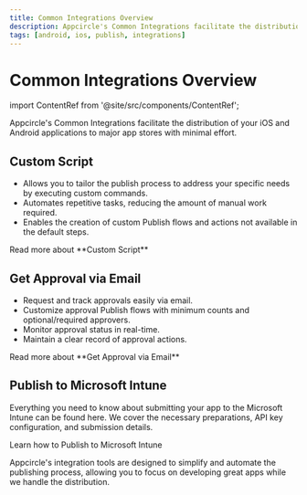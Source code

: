 ```yaml
---
title: Common Integrations Overview
description: Appcircle's Common Integrations facilitate the distribution of your iOS and Android applications to major app stores with minimal effort.
tags: [android, ios, publish, integrations]
---
```


# Common Integrations Overview

import ContentRef from '@site/src/components/ContentRef';

Appcircle's Common Integrations facilitate the distribution of your iOS and Android applications to major app stores with minimal effort.

## Custom Script

- Allows you to tailor the publish process to address your specific needs by executing custom commands.
- Automates repetitive tasks, reducing the amount of manual work required.
- Enables the creation of custom Publish flows and actions not available in the default steps.

<ContentRef url="/publish-integrations/common-publish-integrations/get-approval-via-email">
Read more about **Custom Script**
</ContentRef>

## Get Approval via Email

- Request and track approvals easily via email.
- Customize approval Publish flows with minimum counts and optional/required approvers.
- Monitor approval status in real-time.
- Maintain a clear record of approval actions.

<ContentRef url="/publish-integrations/common-publish-integrations/get-approval-via-email">
Read more about **Get Approval via Email**
</ContentRef>

## Publish to Microsoft Intune

Everything you need to know about submitting your app to the Microsoft Intune can be found here. We cover the necessary preparations, API key configuration, and submission details.

<ContentRef url="/publish-integrations/common-publish-integrations/send-to-microsoft-intune">
Learn how to Publish to Microsoft Intune
</ContentRef>

Appcircle's integration tools are designed to simplify and automate the publishing process, allowing you to focus on developing great apps while we handle the distribution.
